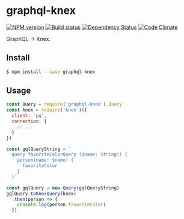 # graphql-knex

[![NPM version][npm-image]][npm-url]
[![Build status][ci-image]][ci-url]
[![Dependency Status][daviddm-image]][daviddm-url]
[![Code Climate][codeclimate-image]][codeclimate-url]

GraphQL -> Knex.

## Install

```sh
$ npm install --save graphql-knex
```

## Usage

```js
const Query = require('graphql-knex').Query
const knex = require('knex')({
  client: 'pg',
  connection: {
    // ...
  }
})

const gqlQueryString = `
  query favoriteColorQuery ($name: String!) {
    person(name: $name) {
      favoriteColor
    }
  }`

const gqlQuery = new Query(gqlQueryString)
gqlQuery.toKnexQuery(knex)
  .then(person => {
    console.log(person.favoriteColor)
  })
```

[npm-image]: https://img.shields.io/npm/v/graphql-knex.svg?style=flat-square
[npm-url]: https://npmjs.org/package/graphql-knex
[ci-image]: https://img.shields.io/travis/tjwebb/graphql-knex/master.svg?style=flat-square
[ci-url]: https://travis-ci.org/tjwebb/graphql-knex
[daviddm-image]: http://img.shields.io/david/tjwebb/graphql-knex.svg?style=flat-square
[daviddm-url]: https://david-dm.org/tjwebb/graphql-knex
[codeclimate-image]: https://img.shields.io/codeclimate/github/tjwebb/graphql-knex.svg?style=flat-square
[codeclimate-url]: https://codeclimate.com/github/tjwebb/graphql-knex

